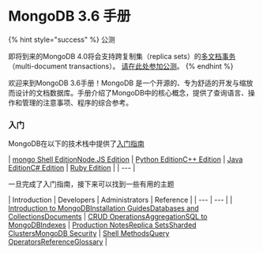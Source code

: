# MongoDB 3.6 手册

{% hint style="success" %}
公测

即将到来的MongoDB 4.0将会支持跨复制集（replica sets）的[多文档事务](https://docs.mongodb.com/manual/upcoming/)（multi-document transactions）。 [请在此处参加公测](https://www.mongodb.com/transactions)。
{% endhint %}

欢迎来到MongoDB 3.6手册！MongoDB 是一个开源的、专为舒适的开发与缩放而设计的文档数据库。手册介绍了MongoDB中的核心概念，提供了查询语言、操作和管理的注意事项、程序的综合参考。



### 入门

MongoDB在以下的技术栈中提供了[入门指南](https://docs.mongodb.com/manual/tutorial/getting-started/)

| [mongo Shell Edition](https://docs.mongodb.com/getting-started/shell)[Node.JS Edition](http://mongodb.github.io/node-mongodb-native/2.2/quick-start/) | [Python Edition](https://docs.mongodb.com/getting-started/python)[C++ Edition](https://mongodb.github.io/mongo-cxx-driver/mongocxx-v3/tutorial/) | [Java Edition](https://mongodb.github.io/mongo-java-driver/3.4/)[C\# Edition](https://docs.mongodb.com/getting-started/csharp) | [Ruby Edition](https://docs.mongodb.com/ruby-driver/master/quick-start/) |
| --- |


一旦完成了入门指南，接下来可以找到一些有用的主题

| Introduction | Developers | Administrators | Reference |
| --- | --- |
| [Introduction to MongoDB](https://docs.mongodb.com/manual/introduction/)[Installation Guides](https://docs.mongodb.com/manual/installation/)[Databases and Collections](https://docs.mongodb.com/manual/core/databases-and-collections/)[Documents](https://docs.mongodb.com/manual/core/document/) | [CRUD Operations](https://docs.mongodb.com/manual/crud/)[Aggregation](https://docs.mongodb.com/manual/aggregation/)[SQL to MongoDB](https://docs.mongodb.com/manual/reference/sql-comparison/)[Indexes](https://docs.mongodb.com/manual/indexes/) | [Production Notes](https://docs.mongodb.com/manual/administration/production-notes/)[Replica Sets](https://docs.mongodb.com/manual/replication/)[Sharded Clusters](https://docs.mongodb.com/manual/sharding/)[MongoDB Security](https://docs.mongodb.com/manual/security/) | [Shell Methods](https://docs.mongodb.com/manual/reference/method/)[Query Operators](https://docs.mongodb.com/manual/reference/operator/)[Reference](https://docs.mongodb.com/manual/reference/)[Glossary](https://docs.mongodb.com/manual/reference/glossary/) |

